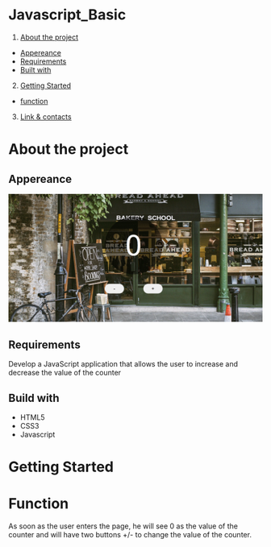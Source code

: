# Javascript_Basic

1. [About the project]()

- [Appereance]()
- [Requirements]()
- [Built with]()

2. [Getting Started]()
- [function]()

3. [Link & contacts]()

# About the project

## Appereance

<img src="assets/img/Counter application.png" width=800px>

## Requirements

Develop a JavaScript application that allows the user to increase and decrease the value of the counter

## Build with

- HTML5
- CSS3
- Javascript

# Getting Started

# Function

As soon as the user enters the page, he will see 0 as the value of the counter and will have two buttons +/- to change the value of the counter.


